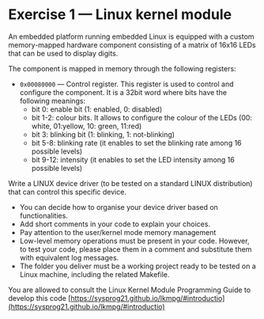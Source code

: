 # Exercise 1 — Linux kernel module

An embedded platform running embedded Linux is equipped with a custom memory-mapped hardware component consisting of a matrix of 16x16 LEDs that can be used to display digits.

The component is mapped in memory through the following registers:

* `0x00080000` — Control register. This register is used to control and configure the component. It is a 32bit word where bits have the following meanings:
	* bit 0: enable bit (1: enabled, 0: disabled)
	* bit 1-2: colour bits. It allows to configure the colour of the LEDs (00: white, 01:yellow, 10: green, 11:red)
	* bit 3: blinking bit (1: blinking, 1: not-blinking)
	* bit 5-8: blinking rate (it enables to set the blinking rate among 16 possible levels)
	* bit 9-12: intensity (it enables to set the LED intensity among 16 possible levels)

	
Write a LINUX device driver (to be tested on a standard LINUX distribution) that can control this specific device. 

* You can decide how to organise your device driver based on functionalities.  
* Add short comments in your code to explain your choices. 
* Pay attention to the user/kernel mode memory management
* Low-level memory operations must be present in your code. However, to test your code, please place them in a comment and substitute them with equivalent log messages.
* The folder you deliver must be a working project ready to be tested on a Linux machine, including the related Makefile.


You are allowed to consult the Linux Kernel Module Programming Guide to develop this code [https://sysprog21.github.io/lkmpg/#introductio](https://sysprog21.github.io/lkmpg/#introductio)
